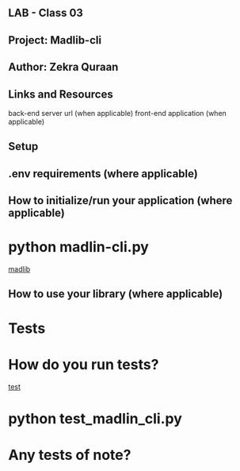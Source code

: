 ## LAB - Class 03

## Project: Madlib-cli

## Author: Zekra Quraan

## Links and Resources
back-end server url (when applicable)
front-end application (when applicable)

## Setup
## .env requirements (where applicable)



## How to initialize/run your application (where applicable)
# python madlin-cli.py
[madlib](./madlib/madlib.py)
## How to use your library (where applicable)
# Tests
# How do you run tests?
[test](./tests/test_madlib.py)
# python test_madlin_cli.py

# Any tests of note?

